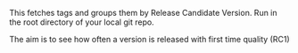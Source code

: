 This fetches tags and groups them by Release Candidate Version.
Run in the root directory of your local git repo.

The aim is to see how often a version is released with first time quality (RC1)

